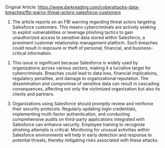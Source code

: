 Original Article: https://www.darkreading.com/cyberattacks-data-breaches/fbi-warns-threat-actors-salesforce-customers

1) The article reports on an FBI warning regarding threat actors targeting Salesforce customers. This means cybercriminals are actively seeking to exploit vulnerabilities or leverage phishing tactics to gain unauthorized access to sensitive data stored within Salesforce, a prominent customer relationship management platform. Such breaches could result in exposure or theft of personal, financial, and business-critical information.

2) This issue is significant because Salesforce is widely used by organizations across various sectors, making it a lucrative target for cybercriminals. Breaches could lead to data loss, financial implications, regulatory penalties, and damage to organizational reputation. The dissemination and compromise of sensitive data can result in cascading consequences, affecting not only the victimized organization but also its clients and partners.

3) Organizations using Salesforce should promptly review and reinforce their security protocols. Regularly updating login credentials, implementing multi-factor authentication, and conducting comprehensive audits on third-party applications integrated with Salesforce can enhance security. Employee training to recognize phishing attempts is critical. Monitoring for unusual activities within Salesforce environments will help in early detection and response to potential threats, thereby mitigating risks associated with these attacks.